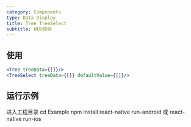 ```yaml
---
category: Components
type: Data Display
title: Tree TreeSelect
subtitle: 树形控件
---
```


## 使用
```jsx
<Tree treeData={[]}/>
<TreeSelect treeData={[]} defaultValue={[]}/>
```

## 运行示例

进入工程目录
cd Example
npm install
react-native run-android
或 react-native run-ios
